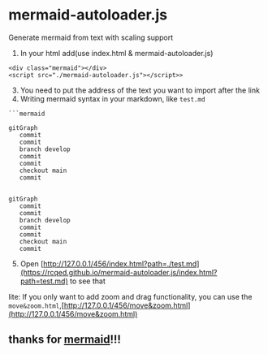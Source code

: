 # mermaid-autoloader.js
Generate mermaid from text with scaling support


1. In your html add(use index.html & mermaid-autoloader.js)
```
<div class="mermaid"></div>
<script src="./mermaid-autoloader.js"></script>>
```
3. You need to put the address of the text you want to import after the link
4. Writing mermaid syntax in your markdown, like ```test.md```

```
```mermaid

gitGraph
   commit
   commit
   branch develop
   commit
   commit
   checkout main
   commit
```

```mermaid

gitGraph
   commit
   commit
   branch develop
   commit
   commit
   checkout main
   commit
```

5. Open [http://127.0.0.1/456/index.html?path=./test.md](https://rcqed.github.io/mermaid-autoloader.js/index.html?path=test.md) to see that

lite: If you only want to add zoom and drag functionality, you can use the ```move&zoom.html```,[http://127.0.0.1/456/move&zoom.html](http://127.0.0.1/456/move&zoom.html)

## thanks for [mermaid](https://github.com/mermaid-js/mermaid)!!!
